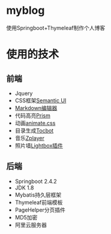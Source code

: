 # myblog
使用Springboot+Thymeleaf制作个人博客

# 使用的技术
## 前端
* Jquery
* CSS框架[Semantic UI](https://semantic-ui.com/)
* [Markdown编辑器](https://pandao.github.io/editor.md/)
* 代码高亮[Prism](https://github.com/PrismJS/prism)
* 动画[animate.css](https://animate.style/)
* 目录生成[Tocbot](https://tscanlin.github.io/tocbot/)
* 音乐[Zplayer](https://gitee.com/supperzh/zplayer)
* 照片墙[Lightbox插件](https://github.com/JavaScript-Kit/jkresponsivegallery)

## 后端
* Springboot 2.4.2
* JDK 1.8
* Mybatis持久层框架
* Thymeleaf前端模板
* PageHelper分页插件
* MD5加密
* 阿里云服务器
